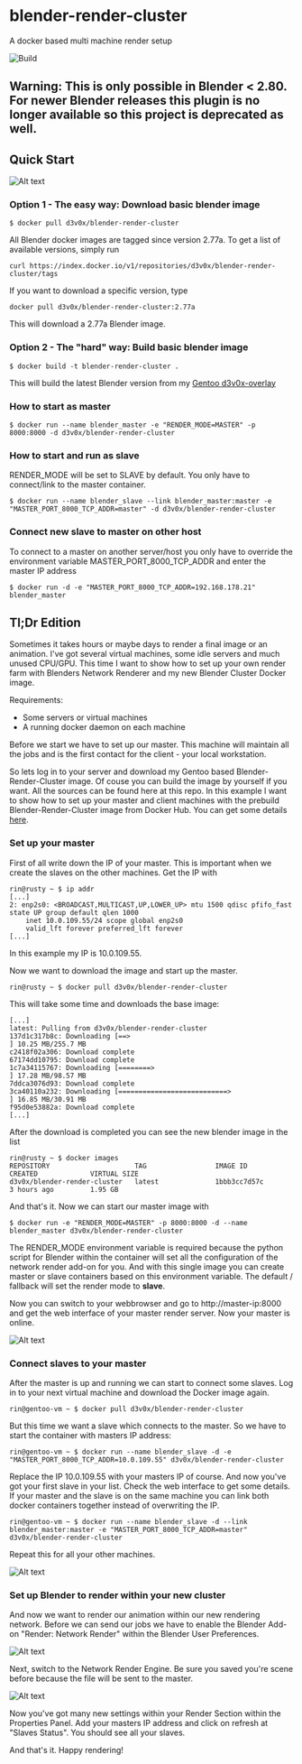 # blender-render-cluster
A docker based multi machine render setup

![Build](https://jenkins.nespithal.com/buildStatus/icon?job=docker-blender-render-cluster)

## Warning: This is only possible in Blender < 2.80. For newer Blender releases this plugin is no longer available so this project is deprecated as well.

## Quick Start

![Alt text](readme/images/blenderDocker.png?raw=true "Blender Docker Logo")

### Option 1 - The easy way: Download basic blender image

    $ docker pull d3v0x/blender-render-cluster

All Blender docker images are tagged since version 2.77a. To get a list of available versions, simply run

    curl https://index.docker.io/v1/repositories/d3v0x/blender-render-cluster/tags

If you want to download a specific version, type

    docker pull d3v0x/blender-render-cluster:2.77a

This will download a 2.77a Blender image.

### Option 2 - The "hard" way: Build basic blender image

    $ docker build -t blender-render-cluster .

This will build the latest Blender version from my [Gentoo d3v0x-overlay](https://github.com/d3v0x/d3v0x-overlay)

### How to start as master

    $ docker run --name blender_master -e "RENDER_MODE=MASTER" -p 8000:8000 -d d3v0x/blender-render-cluster

### How to start and run as slave

RENDER_MODE will be set to SLAVE by default. You only have to connect/link to the master container.

    $ docker run --name blender_slave --link blender_master:master -e "MASTER_PORT_8000_TCP_ADDR=master" -d d3v0x/blender-render-cluster

### Connect new slave to master on other host

To connect to a master on another server/host you only have to override the environment variable MASTER_PORT_8000_TCP_ADDR and enter the master IP address

    $ docker run -d -e "MASTER_PORT_8000_TCP_ADDR=192.168.178.21" blender_master

## Tl;Dr Edition

Sometimes it takes hours or maybe days to render a final image or an animation. I've got several virtual machines, some idle servers and much unused CPU/GPU. This time I want to show how to set up your own render farm with Blenders Network Renderer and my new Blender Cluster Docker image.

Requirements:

* Some servers or virtual machines
* A running docker daemon on each machine

Before we start we have to set up our master. This machine will maintain all the jobs and is the first contact for the client - your local workstation.

So lets log in to your server and download my Gentoo based Blender-Render-Cluster image. Of couse you can build the image by yourself if you want. All the sources can be found here at this repo. In this example I want to show how to set up your master and client machines with the prebuild Blender-Render-Cluster image from Docker Hub. You can get some details [here](https://hub.docker.com/r/d3v0x/blender-render-cluster/).

### Set up your master

First of all write down the IP of your master. This is important when we create the slaves on the other machines. Get the IP with

    rin@rusty ~ $ ip addr
    [...]
    2: enp2s0: <BROADCAST,MULTICAST,UP,LOWER_UP> mtu 1500 qdisc pfifo_fast state UP group default qlen 1000
        inet 10.0.109.55/24 scope global enp2s0
        valid_lft forever preferred_lft forever
    [...]

In this example my IP is 10.0.109.55.

Now we want to download the image and start up the master.

    rin@rusty ~ $ docker pull d3v0x/blender-render-cluster
    
This will take some time and downloads the base image:
    
    [...]
    latest: Pulling from d3v0x/blender-render-cluster
    137d1c317b8c: Downloading [==>                                                ] 10.25 MB/255.7 MB
    c2418f02a306: Download complete 
    67174dd10795: Download complete 
    1c7a34115767: Downloading [========>                                          ] 17.28 MB/98.57 MB
    7ddca3076d93: Download complete 
    3ca40110a232: Downloading [===========================>                       ] 16.85 MB/30.91 MB
    f95d0e53882a: Download complete 
    [...]

After the download is completed you can see the new blender image in the list

    rin@rusty ~ $ docker images
    REPOSITORY                     TAG                 IMAGE ID            CREATED             VIRTUAL SIZE
    d3v0x/blender-render-cluster   latest              1bbb3cc7d57c        3 hours ago         1.95 GB
    
And that's it. Now we can start our master image with

    $ docker run -e "RENDER_MODE=MASTER" -p 8000:8000 -d --name blender_master d3v0x/blender-render-cluster
    
The RENDER_MODE environment variable is required because the python script for Blender within the container will set all the configuration of the network render add-on for you. And with this single image you can create master or slave containers based on this environment variable. The default / fallback will set the render mode to __slave__.

Now you can switch to your webbrowser and go to http://master-ip:8000 and get the web interface of your master render server. Now your master is online.

![Alt text](readme/images/masterInterface.jpg?raw=true "Master Web Interface")


### Connect slaves to your master

After the master is up and running we can start to connect some slaves. Log in to your next virtual machine and download the Docker image again.

    rin@gentoo-vm ~ $ docker pull d3v0x/blender-render-cluster
    
But this time we want a slave which connects to the master. So we have to start the container with masters IP address:

    rin@gentoo-vm ~ $ docker run --name blender_slave -d -e "MASTER_PORT_8000_TCP_ADDR=10.0.109.55" d3v0x/blender-render-cluster

Replace the IP 10.0.109.55 with your masters IP of course. And now you've got your first slave in your list. Check the web interface to get some details.
If your master and the slave is on the same machine you can link both docker containers together instead of overwriting the IP.

    rin@gentoo-vm ~ $ docker run --name blender_slave -d --link blender_master:master -e "MASTER_PORT_8000_TCP_ADDR=master" d3v0x/blender-render-cluster
    
Repeat this for all your other machines.

![Alt text](readme/images/connectedSlave.jpg?raw=true "Connected Slave")

### Set up Blender to render within your new cluster

And now we want to render our animation within our new rendering network. Before we can send our jobs we have to enable the Blender Add-on "Render: Network Render" within the Blender User Preferences.

![Alt text](readme/images/enableBlenderAddon.jpg?raw=true "Enable Blender Addon")

Next, switch to the Network Render Engine. Be sure you saved you're scene before because the file will be sent to the master.

![Alt text](readme/images/switchToNetworkRenderer.jpg?raw=true "Switch to Network Renderer")

Now you've got many new settings within your Render Section within the Properties Panel. Add your masters IP address and click on refresh at "Slaves Status". You should see all your slaves.

And that's it. Happy rendering!
